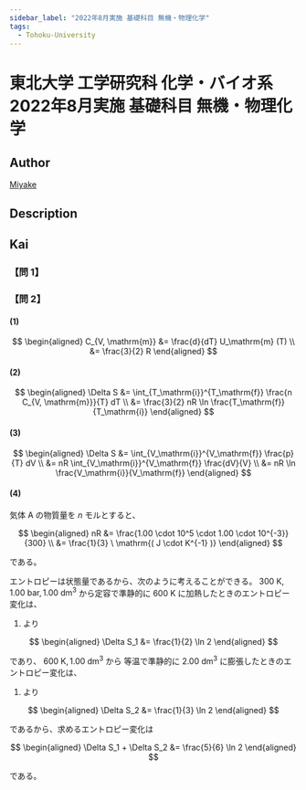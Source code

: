 ```yaml
---
sidebar_label: "2022年8月実施 基礎科目 無機・物理化学"
tags:
  - Tohoku-University
---
```

# 東北大学 工学研究科 化学・バイオ系 2022年8月実施 基礎科目 無機・物理化学 

## **Author**
[Miyake](https://miyake.github.io/exams/index.html)

## **Description**

## **Kai**
### 【問 1】

### 【問 2】
#### (1)

$$
\begin{aligned}
C_{V, \mathrm{m}}
&= \frac{d}{dT} U_\mathrm{m} (T)
\\
&= \frac{3}{2} R
\end{aligned}
$$

#### (2)

$$
\begin{aligned}
\Delta S
&= \int_{T_\mathrm{i}}^{T_\mathrm{f}} \frac{n C_{V, \mathrm{m}}}{T} dT
\\
&= \frac{3}{2} nR \ln \frac{T_\mathrm{f}}{T_\mathrm{i}}
\end{aligned}
$$

#### (3)

$$
\begin{aligned}
\Delta S
&= \int_{V_\mathrm{i}}^{V_\mathrm{f}} \frac{p}{T} dV
\\
&= nR \int_{V_\mathrm{i}}^{V_\mathrm{f}} \frac{dV}{V}
\\
&= nR \ln \frac{V_\mathrm{i}}{V_\mathrm{f}}
\end{aligned}
$$

#### (4)
気体 A の物質量を $n$ モルとすると、

$$
\begin{aligned}
nR
&= \frac{1.00 \cdot 10^5 \cdot 1.00 \cdot 10^{-3}}{300}
\\
&= \frac{1}{3} \ \mathrm{( J \cdot K^{-1} )}
\end{aligned}
$$

である。

エントロピーは状態量であるから、次のように考えることができる。
$300 \ \mathrm{K}, 1.00 \ \mathrm{bar}, 1.00 \ \mathrm{dm^3}$
から定容で準静的に $600 \ \mathrm{K}$ に加熱したときのエントロピー変化は、
1) より

$$
\begin{aligned}
\Delta S_1 &= \frac{1}{2} \ln 2
\end{aligned}
$$

であり、 $600 \ \mathrm{K}, 1.00 \ \mathrm{dm^3}$ から
等温で準静的に $2.00 \ \mathrm{dm^3}$ に膨張したときのエントロピー変化は、
1) より

$$
\begin{aligned}
\Delta S_2 &= \frac{1}{3} \ln 2
\end{aligned}
$$

であるから、求めるエントロピー変化は

$$
\begin{aligned}
\Delta S_1 + \Delta S_2 &= \frac{5}{6} \ln 2
\end{aligned}
$$

である。
